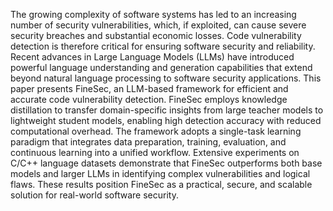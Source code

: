 The growing complexity of software systems has led to an increasing number of security vulnerabilities, which, if exploited, can cause severe security breaches and substantial economic losses. Code vulnerability detection is therefore critical for ensuring software security and reliability. Recent advances in Large Language Models (LLMs) have introduced powerful language understanding and generation capabilities that extend beyond natural language processing to software security applications. This paper presents FineSec, an LLM-based framework for efficient and accurate code vulnerability detection. FineSec employs knowledge distillation to transfer domain-specific insights from large teacher models to lightweight student models, enabling high detection accuracy with reduced computational overhead. The framework adopts a single-task learning paradigm that integrates data preparation, training, evaluation, and continuous learning into a unified workflow. Extensive experiments on C/C++ language datasets demonstrate that FineSec outperforms both base models and larger LLMs in identifying complex vulnerabilities and logical flaws. These results position FineSec as a practical, secure, and scalable solution for real-world software security.


